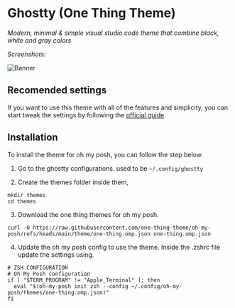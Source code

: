 # Ghostty (One Thing Theme)

_Modern, minimal & simple visual studio code theme that combine black, white and gray colors_

_Screenshots:_

![Banner](https://cdn.hashnode.com/res/hashnode/image/upload/v1746717532966/94c91d15-2b3d-4f1e-b854-a9b0f09f181a.png)

## Recomended settings

If you want to use this theme with all of the features and simplicity, you can start tweak the settings by following the [official guide](https://onethingtheme.vercel.app/docs)

## Installation

To install the theme for oh my posh, you can follow the step below.

1. Go to the ghostty configurations. used to be `~/.config/ghostty`

2. Create the themes folder inside them,

```
mkdir themes
cd themes
```

3. Download the one thing themes for oh my posh.

```
curl -O https://raw.githubusercontent.com/one-thing-theme/oh-my-posh/refs/heads/main/theme/one-thing.omp.json one-thing.omp.json
```

4. Update the oh my posh config to use the theme. Inside the .zshrc file update the settings using.

```
# ZSH CONFIGURATION
# Oh My Posh configuration
if [ "$TERM_PROGRAM" != "Apple_Terminal" ]; then
  eval "$(oh-my-posh init zsh --config ~/.config/oh-my-posh/themes/one-thing.omp.json)"
fi

```
